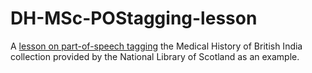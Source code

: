 # DH-MSc-POStagging-lesson
A [lesson on part-of-speech tagging](http://htmlpreview.github.io/?https://github.com/bea-alex/DH-MSc-POStagging-lesson/blob/master/POStagging.html) the Medical History of British India collection provided by the National Library of Scotland as an example.

